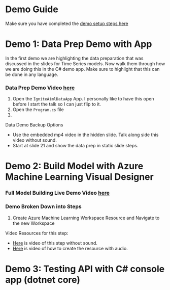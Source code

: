 # Demo Guide
Make sure you have completed the [demo setup steps here](demosetup.md)

# Demo 1: Data Prep Demo with App
In the first demo we are highlighting the data preparation that was discussed in the slides for Time Series models. Now walk them through how we are doing this in the C# demo app. Make sure to highlight that this can be done in any language.

### Data Prep Demo Video [here](https://youtu.be/u1ppYaZuNmo?t=751)

1. Open the `IgniteAimlDataApp` App. I personally like to have this open before I start the talk so I can just flip to it.
2. Open the `Program.cs` file
3.

Data Demo Backup Options
* Use the embedded mp4 video in the hidden slide. Talk along side this video without sound.
* Start at slide 21 and show the data prep in static slide steps.

# Demo 2: Build Model with Azure Machine Learning Visual Designer

### Full Model Building Live Demo Video [here](https://youtu.be/u1ppYaZuNmo?t=1278)

### Demo Broken Down into Steps

1. Create Azure Machine Learning Workspace Resource and Navigate to the new Workspace

Video Resources for this step:

* [Here](assets/CreateAMLNavToWorkspace.mp4) is video of this step without sound.
* [Here](https://youtu.be/u1ppYaZuNmo?t=1278) is video of how to create the resource with audio.

# Demo 3: Testing API with C# console app (dotnet core)